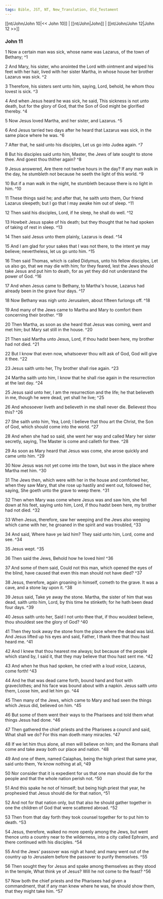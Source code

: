 ```yaml
---
tags: Bible, JST, NT, New_Translation, Old_Testament
---
```


[[nt/John/John 10|<< John 10]] | [[nt/John|John]] | [[nt/John/John 12|John 12 >>]]

### John 11

1 Now a certain man was sick, whose name was Lazarus, of the town of Bethany;  ^1

2 And Mary, his sister, who anointed the Lord with ointment and wiped his feet with her hair, lived with her sister Martha, in whose house her brother Lazarus was sick.  ^2

3 Therefore, his sisters sent unto him, saying, Lord, behold, he whom thou lovest is sick.  ^3

4 And when Jesus heard he was sick, he said, This sickness is not unto death, but for the glory of God, that the Son of God might be glorified thereby.  ^4

5 Now Jesus loved Martha, and her sister, and Lazarus.  ^5

6 And Jesus tarried two days after he heard that Lazarus was sick, in the same place where he was.  ^6

7 After that, he said unto his disciples, Let us go into Judea again.  ^7

8 But his disciples said unto him, Master, the Jews of late sought to stone thee. And goest thou thither again?  ^8

9 Jesus answered, Are there not twelve hours in the day? If any man walk in the day, he stumbleth not because he seeth the light of this world.  ^9

10 But if a man walk in the night, he stumbleth because there is no light in him.  ^10

11 These things said he; and after that, he saith unto them, Our friend Lazarus sleepeth; but I go that I may awake him out of sleep.  ^11

12 Then said his disciples, Lord, if he sleep, he shall do well.  ^12

13 Howbeit Jesus spake of his death; but they thought that he had spoken of taking of rest in sleep.  ^13

14 Then said Jesus unto them plainly, Lazarus is dead.  ^14

15 And I am glad for your sakes that I was not there, to the intent ye may believe; nevertheless, let us go unto him.  ^15

16 Then said Thomas, which is called Didymus, unto his fellow disciples, Let us also go, that we may die with him; for they feared, lest the Jews should take Jesus and put him to death, for as yet they did not understand the power of God.  ^16

17 And when Jesus came to Bethany, to Martha\'s house, Lazarus had already been in the grave four days.  ^17

18 Now Bethany was nigh unto Jerusalem, about fifteen furlongs off.  ^18

19 And many of the Jews came to Martha and Mary to comfort them concerning their brother.  ^19

20 Then Martha, as soon as she heard that Jesus was coming, went and met him; but Mary sat still in the house.  ^20

21 Then said Martha unto Jesus, Lord, if thou hadst been here, my brother had not died.  ^21

22 But I know that even now, whatsoever thou wilt ask of God, God will give it thee.  ^22

23 Jesus saith unto her, Thy brother shall rise again.  ^23

24 Martha saith unto him, I know that he shall rise again in the resurrection at the last day.  ^24

25 Jesus said unto her, I am the resurrection and the life; he that believeth in me, though he were dead, yet shall he live;  ^25

26 And whosoever liveth and believeth in me shall never die. Believest thou this?  ^26

27 She saith unto him, Yea, Lord; I believe that thou art the Christ, the Son of God, which should come into the world.  ^27

28 And when she had so said, she went her way and called Mary her sister secretly, saying, The Master is come and calleth for thee.  ^28

29 As soon as Mary heard that Jesus was come, she arose quickly and came unto him.  ^29

30 Now Jesus was not yet come into the town, but was in the place where Martha met him.  ^30

31 The Jews then, which were with her in the house and comforted her, when they saw Mary, that she rose up hastily and went out, followed her, saying, She goeth unto the grave to weep there.  ^31

32 Then when Mary was come where Jesus was and saw him, she fell down at his feet, saying unto him, Lord, if thou hadst been here, my brother had not died.  ^32

33 When Jesus, therefore, saw her weeping and the Jews also weeping which came with her, he groaned in the spirit and was troubled,  ^33

34 And said, Where have ye laid him? They said unto him, Lord, come and see.  ^34

35 Jesus wept.  ^35

36 Then said the Jews, Behold how he loved him!  ^36

37 And some of them said, Could not this man, which opened the eyes of the blind, have caused that even this man should not have died?  ^37

38 Jesus, therefore, again groaning in himself, cometh to the grave. It was a cave, and a stone lay upon it.  ^38

39 Jesus said, Take ye away the stone. Martha, the sister of him that was dead, saith unto him, Lord, by this time he stinketh; for he hath been dead four days.  ^39

40 Jesus saith unto her, Said I not unto thee that, if thou wouldest believe, thou shouldest see the glory of God?  ^40

41 Then they took away the stone from the place where the dead was laid. And Jesus lifted up his eyes and said, Father, I thank thee that thou hast heard me.  ^41

42 And I knew that thou hearest me always; but because of the people which stand by, I said it, that they may believe that thou hast sent me.  ^42

43 And when he thus had spoken, he cried with a loud voice, Lazarus, come forth!  ^43

44 And he that was dead came forth, bound hand and foot with graveclothes; and his face was bound about with a napkin. Jesus saith unto them, Loose him, and let him go.  ^44

45 Then many of the Jews, which came to Mary and had seen the things which Jesus did, believed on him.  ^45

46 But some of them went their ways to the Pharisees and told them what things Jesus had done.  ^46

47 Then gathered the chief priests and the Pharisees a council and said, What shall we do? For this man doeth many miracles.  ^47

48 If we let him thus alone, all men will believe on him; and the Romans shall come and take away both our place and nation.  ^48

49 And one of them, named Caiaphas, being the high priest that same year, said unto them, Ye know nothing at all,  ^49

50 Nor consider that it is expedient for us that one man should die for the people and that the whole nation perish not.  ^50

51 And this spake he not of himself; but being high priest that year, he prophesied that Jesus should die for that nation,  ^51

52 And not for that nation only, but that also he should gather together in one the children of God that were scattered abroad.  ^52

53 Then from that day forth they took counsel together for to put him to death.  ^53

54 Jesus, therefore, walked no more openly among the Jews, but went thence unto a country near to the wilderness, into a city called Ephraim, and there continued with his disciples.  ^54

55 And the Jews\' passover was nigh at hand; and many went out of the country up to Jerusalem before the passover to purify themselves.  ^55

56 Then sought they for Jesus and spake among themselves as they stood in the temple, What think ye of Jesus? Will he not come to the feast?  ^56

57 Now both the chief priests and the Pharisees had given a commandment, that if any man knew where he was, he should show them, that they might take him.  ^57

 
